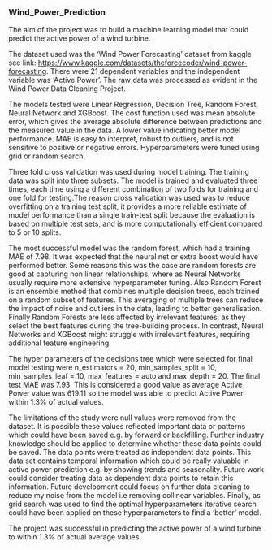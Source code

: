 ### Wind_Power_Prediction

The aim of the project was to build a machine learning model that could predict the active power of a wind turbine.

The dataset used was the ‘Wind Power Forecasting’ dataset from kaggle see link: https://www.kaggle.com/datasets/theforcecoder/wind-power-forecasting. There were 21 dependent variables and the independent variable was ‘Active Power’. The raw data was processed as evident in the Wind Power Data Cleaning Project.

The models tested were Linear Regression, Decision Tree, Random Forest, Neural Network and XGBoost. 
The cost function used was mean absolute error, which gives the average absolute difference between predictions and the measured value in the data. A lower value indicating better model performance. MAE is easy to interpret, robust to outliers, and is not sensitive to positive or negative errors.
Hyperparameters were tuned using grid or random search.

Three fold cross validation was used during model training. The training data was split into three subsets. The model is trained and evaluated three times, each time using a different combination of two folds for training and one fold for testing.The reason cross validation was used was to reduce overfitting on a training test split, it provides a more reliable estimate of model performance than a single train-test split because the evaluation is based on multiple test sets, and is more computationally efficient compared to 5 or 10 splits. 

The most successful model was the random forest, which had a training MAE of 7.98. It was expected that the neural net or extra boost would have performed better. Some reasons this was the case are random forests are good at capturing non linear relationships, where as Neural Networks usually require more extensive hyperparameter tuning. Also Random Forest is an ensemble method that combines multiple decision trees, each trained on a random subset of features. This averaging of multiple trees can reduce the impact of noise and outliers in the data, leading to better generalisation. Finally Random Forests are less affected by irrelevant features, as they select the best features during the tree-building process. In contrast, Neural Networks and XGBoost might struggle with irrelevant features, requiring additional feature engineering.

The hyper parameters of the decisions tree which were selected for final model testing were n_estimators = 20, min_samples_split = 10, min_samples_leaf = 10, max_features = auto and max_depth = 20. 
The final test MAE was 7.93. This is considered a good value as average Active Power value was 619.11 so the model was able to predict Active Power within 1.3% of actual values. 

The limitations of the study were null values were removed from the dataset. It is possible these values reflected important data or patterns which could have been saved e.g. by forward or backfilling. Further industry knowledge should be applied to determine whether these data points could be saved. 
The data points were treated as independent data points. This data set contains temporal information which could be really valuable in active power prediction e.g. by showing trends and seasonality. Future work could consider treating data as dependent data points to retain this information. 
Future development could focus on further data cleaning to reduce my noise from the model i.e removing collinear variables. 
Finally, as grid search was used to find the optimal hyperparameters iterative search could have been applied on these hyperparameters to find a ‘better’ model. 

The project was successful in predicting the active power of a wind turbine to within 1.3% of actual average values.
